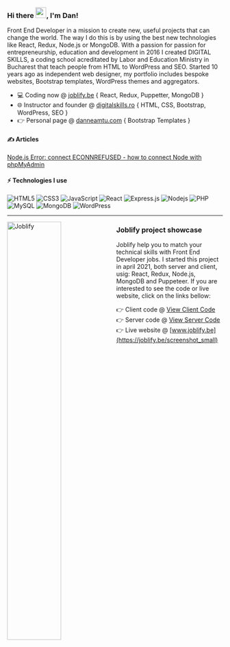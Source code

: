 ### Hi there <img src="https://media.giphy.com/media/hvRJCLFzcasrR4ia7z/giphy.gif" width="25px">, I'm Dan!
<!--<a href="https://www.digitalskills.ro" target="_blank">
  <img align="left" alt="Digital Skills" width="22px" src="https://www.digitalskills.ro/images/favicon.png" />
</a>
<a href="https://www.upsier.com"  target="_blank">
  <img align="left" alt="Upsier" width="22px" src="https://www.upsier.com/images/favicon.ico" />
</a>-->
 
Front End Developer in a mission to create new, useful projects that can change the world. The way I do this is by using the best new technologies like React, Redux, Node.js or MongoDB. With a passion for passion for entrepreneurship, education and development in 2016 I created DIGITAL SKILLS, a coding school acreditated by Labor and Education Ministry in Bucharest that teach people from HTML to WordPress and SEO. Started 10 years ago as independent web designer, my portfolio includes bespoke websites, Bootstrap templates, WordPress themes and aggregators.
- 💻   Coding now @  [joblify.be](https://joblify.be) { React, Redux, Puppetter, MongoDB }
- 🌐   Instructor and founder @ [digitalskills.ro](https://www.digitalskills.ro/cursuri/web-design) { HTML, CSS, Bootstrap, WordPress, SEO }
- 👉   Personal page @ [danneamtu.com](https://www.danneamtu.com) { Bootstrap Templates }

#### ✍️ Articles
<a target="_blank" href="https://dev.to/upsier/node-js-error-connect-econnrefused-how-to-connect-with-phpmyadmin-2ekb">Node.js Error: connect ECONNREFUSED - how to connect Node with phpMyAdmin</a>

#### ⚡ Technologies I use <br>
![HTML5](https://img.shields.io/badge/-HTML5-E34F26?style=flat-square&logo=html5&logoColor=white)
![CSS3](https://img.shields.io/badge/-CSS3-1572B6?style=flat-square&logo=css3)
![JavaScript](https://img.shields.io/badge/-JavaScript-black?style=flat-square&logo=javascript)
![React](https://img.shields.io/badge/-React.js-black?style=flat-square&logo=react&logoColor=Crayola)
![Express.js](https://img.shields.io/badge/-Express.js-yellow?style=flat-square&logo=Node.js&logoColor=black)
![Nodejs](https://img.shields.io/badge/-Nodejs-339933?style=flat-square&logo=Node.js&logoColor=white)
![PHP](https://img.shields.io/badge/-PHP-787CB5?style=flat-square&logo=PHP&logoColor=black)
![MySQL](https://img.shields.io/badge/-MySQL-4479A1?style=flat-square&logo=mysql&logoColor=white)
![MongoDB](https://img.shields.io/badge/-MongoDB-black?style=flat-square&logo=mongodb)
![WordPress](https://img.shields.io/badge/-WordPress-%23117AC9?style=flat-square&logo=mongodb)
<!--![TypeScript](https://img.shields.io/badge/-TypeScript-007ACC?style=flat-square&logo=typescript&logoColor=white)--> 
 ---

<a href="https://www.joblify.be"  target="_blank">
  <img align="left" alt="Joblify" width="50%" src="https://joblify.be/screenshot_small.png" />
</a>

### Joblify project showcase
Joblify help you to match your technical skills with Front End Developer jobs. I started this project in april 2021, both server and client, usig: React, Redux, Node.js, MongoDB and Puppeteer. If you are interested to see the code or live website, click on the links bellow:

👉    Client code @ [View Client Code](https://github.com/danneamtu/joblify/tree/main/client)  
👉    Server code @ [View Server Code](https://github.com/danneamtu/joblify/tree/main/server)   
👉    Live website @ [www.joblify.be](https://joblify.be/screenshot_small)   

